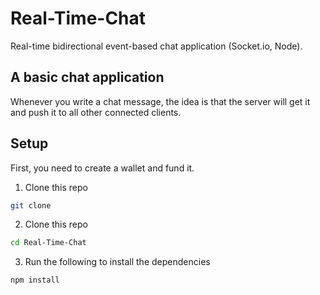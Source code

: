 # Real-Time-Chat
Real-time bidirectional event-based chat application (Socket.io, Node).

## A basic chat application
Whenever you write a chat message, the idea is that the server will get it and push it to all other connected clients.

## Setup

First, you need to create a wallet and fund it.

1. Clone this repo
```sh
git clone
```

2. Clone this repo
```sh
cd Real-Time-Chat
```

3. Run the following to install the dependencies
```sh
npm install
```
